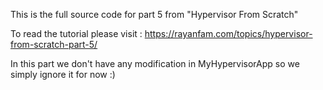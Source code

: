 This is the full source code for part 5 from "Hypervisor From Scratch"

To read the tutorial please visit : https://rayanfam.com/topics/hypervisor-from-scratch-part-5/

In this part we don't have any modification in MyHypervisorApp so we simply ignore it for now :)
 
